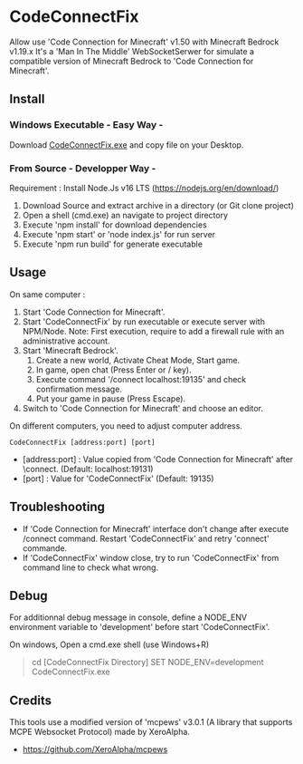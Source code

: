 # CodeConnectFix

Allow use 'Code Connection for Minecraft' v1.50 with Minecraft Bedrock v1.19.x
It's a 'Man In The Middle' WebSocketSerwer for simulate a compatible version of Minecraft Bedrock to 'Code Connection for Minecraft'.

## Install

### Windows Executable - Easy Way -

Download [CodeConnectFix.exe](https://github.com/lrocher/CodeConnectFix/releases/download/v1.1.2/CodeConnectFix.exe) and copy file on your Desktop.

### From Source - Developper Way -

Requirement : Install Node.Js v16 LTS (https://nodejs.org/en/download/)

1) Download Source and extract archive in a directory (or Git clone project) 
2) Open a shell (cmd.exe) an navigate to project directory
3) Execute 'npm install' for download dependencies
4) Execute 'npm start' or 'node index.js' for run server
5) Execute 'npm run build' for generate executable

## Usage

On same computer :

1) Start 'Code Connection for Minecraft'.
2) Start 'CodeConnectFix' by run executable or execute server with NPM/Node.
   Note: First execution, require to add a firewall rule with an administrative account.
3) Start 'Minecraft Bedrock'.
   1) Create a new world, Activate Cheat Mode, Start game.
   2) In game, open chat (Press Enter or / key).
   3) Execute command '/connect localhost:19135' and check confirmation message.
   4) Put your game in pause (Press Escape).
4) Switch to 'Code Connection for Minecraft' and choose an editor.

On different computers, you need to adjust computer address.

	CodeConnectFix [address:port] [port]

- [address:port] : Value copied from 'Code Connection for Minecraft' after \connect. (Default: localhost:19131)
- [port] : Value for 'CodeConnectFix' (Default: 19135)

## Troubleshooting

- If 'Code Connection for Minecraft' interface don't change after execute /connect command. Restart 'CodeConnectFix' and retry 'connect' commande.
- If 'CodeConnectFix' window close, try to run 'CodeConnectFix' from command line to check what wrong.

## Debug

For additionnal debug message in console, define a NODE_ENV environment variable to 'development' before start 'CodeConnectFix'.

On windows, Open a cmd.exe shell (use Windows+R)
> cd [CodeConnectFix Directory]
> SET NODE_ENV=development
> CodeConnectFix.exe

## Credits

This tools use a modified version of 'mcpews' v3.0.1 (A library that supports MCPE Websocket Protocol) made by XeroAlpha.

  - https://github.com/XeroAlpha/mcpews
